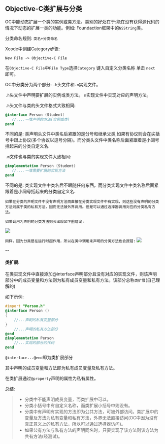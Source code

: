 ## Objective-C类扩展与分类
OC中能动态扩展一个类的实例或类方法。类别的好处在于:能在没有获得源代码的情况下动态的扩展一类的功能。例如: Foundaction框架中的`NSString`类。

分类命名规则:
`类名+分类命名`

 Xcode中创建Category步骤:
 
 `New File -> Objective-C File`
 
 在`Objective-C File`中`File Type`选择`Category` 键入自定义分类名称 单击 `next` 即可。
 
 OC中分类分为两个部分: `.h`头文件和`.m`实现文件。
 
 `.h`头文件中声明要扩展的实例或类方法。
 `m`实现文件中实现对应的声明方法。
 
 `.h`头文件与类的头文件格式大致相同:
 
 ```Objective-C
@interface Person (Student)
	//....一堆声明的方法(实例或类)
@end
 ```
 
不同的是: 类声明头文件中类名后紧跟的是分号和继承父类,如果有协议则会在尖括号中跟上协议(多个协议以逗号分隔)。而分类头文件中类名称后面紧跟着是小阔号括起来的分类自定义名.
 
 `.m`文件也与类的实现文件大致相同:
 
 ```Objective-C
@implementation Person (Student)
	//....一堆需要扩展的实现方法
@end
 ```
 
不同的是: 类实现文件中类名后不跟随任何东西。而分类实现文件中类名称后面紧跟着是小阔号括起来的分类自定义名.

`如果在分类的声明文件中没有声明方法而直接在分类实现文件中有实现，则这些没有声明的分类方法则属于类的私有方法，因而无法被外界调用。但是可以通过选择器调用对应的分类私有方法。`

`如果调用为声明的分类方法则会出现如下图错误:`

<img src="/Users/zhengjie/Documents/文档笔记/objective-C/img/img5.png"/>

`同样，因为分类是在运行时起作用，所以在类中调用未声明的分类方法也会报错:`
<img src="/Users/zhengjie/Documents/文档笔记/objective-C/img/img6.png"/>

--

#### 类扩展:

在类实现文件中直接添加@interface声明部分且没有对应的实现文件，则该声明部分中的成员变量和方法则为私有成员变量和私有方法。该部分总称`类扩展`(自己理解的)

如下示例:

```Objective-C
#import "Person.h"
@interface Person ()
{
    //...声明的私有变量部分
}
    //...声明的私有方法部分
@end
@implementation Person
    //...实现的部分的代码
@end
```
 
`@interface...@end`即为类扩展部分
 
其中声明的成员变量和方法即为私有成员变量及私有方法。

在类扩展通过`@property`声明的属性为私有属性。

总结:

> * 分类中不能声明成员变量，而类扩展中可以。
> * 分类小括号中有自定义名称，而类扩展小括号中则没有。
> * 分类中有声明有实现的方法即为公共方法，可被外部访问。类扩展中的变量及方法为私有变量和私有方法，外界无法直接访问(OC中因为没有真正意义上的私有方法，所以可以通过选择器访问)。
> * 如果公有方法与私有方法的声明同名时，只要实现了该方法则该方法为共有方法(经测试)。

 
 